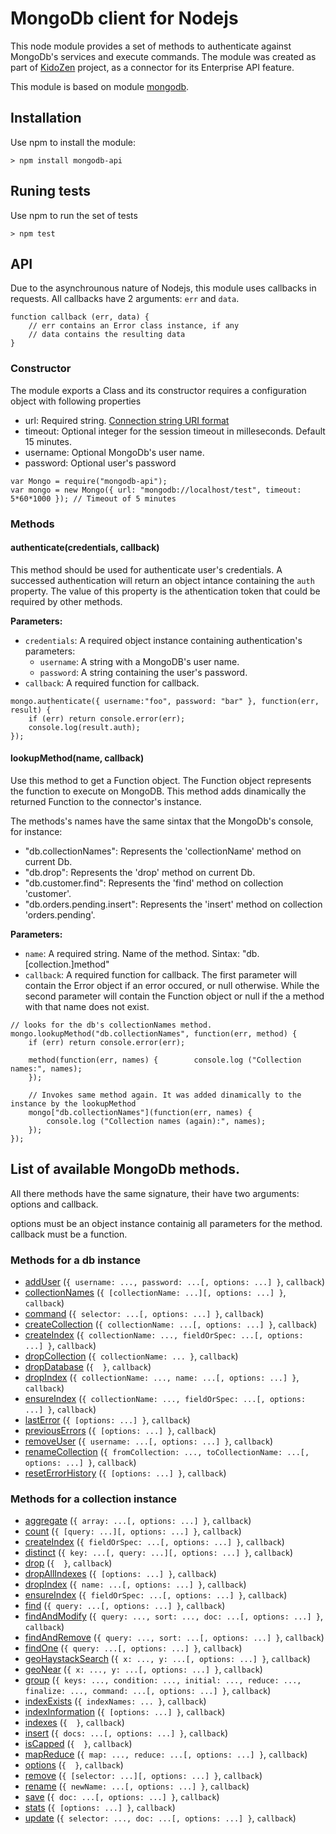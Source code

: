 # MongoDb client for Nodejs
This node module provides a set of methods to authenticate against MongoDb's services and execute commands.
The module was created as part of [KidoZen](http://www.kidozen.com) project, as a connector for its Enterprise API feature.

This module is based on module [mongodb](https://github.com/mongodb/node-mongodb-native).

## Installation

Use npm to install the module:

```
> npm install mongodb-api
```

## Runing tests

Use npm to run the set of tests

```
> npm test
```

## API

Due to the asynchrounous nature of Nodejs, this module uses callbacks in requests. All callbacks have 2 arguments: `err` and `data`.

```
function callback (err, data) {
    // err contains an Error class instance, if any
    // data contains the resulting data
} 
``` 

### Constructor

The module exports a Class and its constructor requires a configuration object with following properties

* url: Required string. [Connection string URI format](http://docs.mongodb.org/manual/reference/connection-string/)
* timeout: Optional integer for the session timeout in milleseconds. Default 15 minutes.  
* username: Optional MongoDb's user name.
* password: Optional user's password

```
var Mongo = require("mongodb-api");
var mongo = new Mongo({ url: "mongodb://localhost/test", timeout: 5*60*1000 }); // Timeout of 5 minutes
```

### Methods

#### authenticate(credentials, callback)

This method should be used for authenticate user's credentials. A successed authentication will return an object intance containing the `auth` property. The value of this property is the athentication token that could be required by other methods.

**Parameters:**
* `credentials`: A required object instance containing authentication's parameters:
    * `username`: A string with a MongoDB's user name.
    * `password`: A string containing the user's password. 
* `callback`: A required function for callback.


```
mongo.authenticate({ username:"foo", password: "bar" }, function(err, result) {
    if (err) return console.error(err);
    console.log(result.auth);
});
```

#### lookupMethod(name, callback)

Use this method to get a Function object. The Function object represents the function to execute on MongoDB.
This method adds dinamically the returned Function to the connector's instance.  

The methods's names have the same sintax that the MongoDb's console, for instance:
* "db.collectionNames": Represents the 'collectionName' method on current Db.
* "db.drop": Represents the 'drop' method on current Db.
* "db.customer.find": Represents the 'find' method on collection 'customer'.
* "db.orders.pending.insert": Represents the 'insert' method on collection 'orders.pending'.

**Parameters:**

* `name`: A required string. Name of the method. Sintax: "db.[collection.]method"
* `callback`: A required function for callback. The first parameter will contain the Error object if an error occured, or null otherwise. While the second parameter will contain the Function object or null if the a method with that name does not exist.

```
// looks for the db's collectionNames method.
mongo.lookupMethod("db.collectionNames", function(err, method) {
    if (err) return console.error(err);    

    method(function(err, names) {        console.log ("Collection names:", names);
    });

    // Invokes same method again. It was added dinamically to the instance by the lookupMethod
    mongo["db.collectionNames"](function(err, names) {
        console.log ("Collection names (again):", names);
    });
});
```


## List of available MongoDb methods.
All there methods have the same signature, their have two arguments: options and callback.

options must be an object instance containig all parameters for the method.
callback must be a function.


### Methods for a db instance
* [addUser](http://mongodb.github.io/node-mongodb-native/api-generated/db.html#addUser) (`{ username: ..., password: ...[, options: ...] }`, `callback`)
* [collectionNames](http://mongodb.github.io/node-mongodb-native/api-generated/db.html#collectionNames) (`{ [collectionName: ...][, options: ...] }`, `callback`)
* [command](http://mongodb.github.io/node-mongodb-native/api-generated/db.html#command) (`{ selector: ...[, options: ...] }`, `callback`)
* [createCollection](http://mongodb.github.io/node-mongodb-native/api-generated/db.html#createCollection) (`{ collectionName: ...[, options: ...] }`, `callback`)
* [createIndex](http://mongodb.github.io/node-mongodb-native/api-generated/db.html#createIndex) (`{ collectionName: ..., fieldOrSpec: ...[, options: ...] }`, `callback`)
* [dropCollection](http://mongodb.github.io/node-mongodb-native/api-generated/db.html#dropCollection) (`{ collectionName: ... }`, `callback`)
* [dropDatabase](http://mongodb.github.io/node-mongodb-native/api-generated/db.html#dropDatabase) (`{  }`, `callback`)
* [dropIndex](http://mongodb.github.io/node-mongodb-native/api-generated/db.html#dropIndex) (`{ collectionName: ..., name: ...[, options: ...] }`, `callback`)
* [ensureIndex](http://mongodb.github.io/node-mongodb-native/api-generated/db.html#ensureIndex) (`{ collectionName: ..., fieldOrSpec: ...[, options: ...] }`, `callback`)
* [lastError](http://mongodb.github.io/node-mongodb-native/api-generated/db.html#lastError) (`{ [options: ...] }`, `callback`)
* [previousErrors](http://mongodb.github.io/node-mongodb-native/api-generated/db.html#previousErrors) (`{ [options: ...] }`, `callback`)
* [removeUser](http://mongodb.github.io/node-mongodb-native/api-generated/db.html#removeUser) (`{ username: ...[, options: ...] }`, `callback`)
* [renameCollection](http://mongodb.github.io/node-mongodb-native/api-generated/db.html#renameCollection) (`{ fromCollection: ..., toCollectionName: ...[, options: ...] }`, `callback`)
* [resetErrorHistory](http://mongodb.github.io/node-mongodb-native/api-generated/db.html#resetErrorHistory) (`{ [options: ...] }`, `callback`)

### Methods for a collection instance
* [aggregate](http://mongodb.github.io/node-mongodb-native/api-generated/collection.html#aggregate) (`{ array: ...[, options: ...] }`, `callback`)
* [count](http://mongodb.github.io/node-mongodb-native/api-generated/collection.html#count) (`{ [query: ...][, options: ...] }`, `callback`)
* [createIndex](http://mongodb.github.io/node-mongodb-native/api-generated/collection.html#createIndex) (`{ fieldOrSpec: ...[, options: ...] }`, `callback`)
* [distinct](http://mongodb.github.io/node-mongodb-native/api-generated/collection.html#distinct) (`{ key: ...[, query: ...][, options: ...] }`, `callback`)
* [drop](http://mongodb.github.io/node-mongodb-native/api-generated/collection.html#drop) (`{  }`, `callback`)
* [dropAllIndexes](http://mongodb.github.io/node-mongodb-native/api-generated/collection.html#dropAllIndexes) (`{ [options: ...] }`, `callback`)
* [dropIndex](http://mongodb.github.io/node-mongodb-native/api-generated/collection.html#dropIndex) (`{ name: ...[, options: ...] }`, `callback`)
* [ensureIndex](http://mongodb.github.io/node-mongodb-native/api-generated/collection.html#ensureIndex) (`{ fieldOrSpec: ...[, options: ...] }`, `callback`)
* [find](http://mongodb.github.io/node-mongodb-native/api-generated/collection.html#find) (`{ query: ...[, options: ...] }`, `callback`)
* [findAndModify](http://mongodb.github.io/node-mongodb-native/api-generated/collection.html#findAndModify) (`{ query: ..., sort: ..., doc: ...[, options: ...] }`, `callback`)
* [findAndRemove](http://mongodb.github.io/node-mongodb-native/api-generated/collection.html#findAndRemove) (`{ query: ..., sort: ...[, options: ...] }`, `callback`)
* [findOne](http://mongodb.github.io/node-mongodb-native/api-generated/collection.html#findOne) (`{ query: ...[, options: ...] }`, `callback`)
* [geoHaystackSearch](http://mongodb.github.io/node-mongodb-native/api-generated/collection.html#geoHaystackSearch) (`{ x: ..., y: ...[, options: ...] }`, `callback`)
* [geoNear](http://mongodb.github.io/node-mongodb-native/api-generated/collection.html#geoNear) (`{ x: ..., y: ...[, options: ...] }`, `callback`)
* [group](http://mongodb.github.io/node-mongodb-native/api-generated/collection.html#group) (`{ keys: ..., condition: ..., initial: ..., reduce: ..., finalize: ..., command: ...[, options: ...] }`, `callback`)
* [indexExists](http://mongodb.github.io/node-mongodb-native/api-generated/collection.html#indexExists) (`{ indexNames: ... }`, `callback`)
* [indexInformation](http://mongodb.github.io/node-mongodb-native/api-generated/collection.html#indexInformation) (`{ [options: ...] }`, `callback`)
* [indexes](http://mongodb.github.io/node-mongodb-native/api-generated/collection.html#indexes) (`{  }`, `callback`)
* [insert](http://mongodb.github.io/node-mongodb-native/api-generated/collection.html#insert) (`{ docs: ...[, options: ...] }`, `callback`)
* [isCapped](http://mongodb.github.io/node-mongodb-native/api-generated/collection.html#isCapped) (`{  }`, `callback`)
* [mapReduce](http://mongodb.github.io/node-mongodb-native/api-generated/collection.html#mapReduce) (`{ map: ..., reduce: ...[, options: ...] }`, `callback`)
* [options](http://mongodb.github.io/node-mongodb-native/api-generated/collection.html#options) (`{  }`, `callback`)
* [remove](http://mongodb.github.io/node-mongodb-native/api-generated/collection.html#remove) (`{ [selector: ...][, options: ...] }`, `callback`)
* [rename](http://mongodb.github.io/node-mongodb-native/api-generated/collection.html#rename) (`{ newName: ...[, options: ...] }`, `callback`)
* [save](http://mongodb.github.io/node-mongodb-native/api-generated/collection.html#save) (`{ doc: ...[, options: ...] }`, `callback`)
* [stats](http://mongodb.github.io/node-mongodb-native/api-generated/collection.html#stats) (`{ [options: ...] }`, `callback`)
* [update](http://mongodb.github.io/node-mongodb-native/api-generated/collection.html#update) (`{ selector: ..., doc: ...[, options: ...] }`, `callback`)
